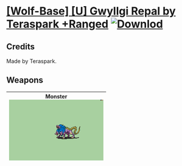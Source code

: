 # [\[Wolf-Base\] \[U\] Gwyllgi Repal by Teraspark +Ranged](./) [![Downlod](https://img.shields.io/badge/Download--red?style=social&logo=github)](https://minhaskamal.github.io/DownGit/#/home?url=https://github.com/Klokinator/FE-Repo/tree/main/Battle%20Animations%2FMonsters%20-%20Basic%20Types%2F%5BWolf-Base%5D%20%5BU%5D%20Gwyllgi%20Repal%20by%20Teraspark%20%2BRanged)
## Credits

Made by Teraspark.

## Weapons

| <b>Monster</b><br/><img alt="Monster animation" src="./8.%20Monster/Monster.gif"/> |
| :---: |
